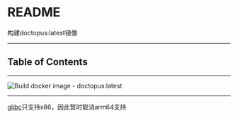 # README

构建doctopus:latest镜像

---

## Table of Contents

<!-- vim-markdown-toc GFM -->

<!-- vim-markdown-toc -->

---

![Build docker image - doctopus:latest](https://github.com/YHYJ/MyDockerfile/workflows/Build%20docker%20image%20-%20doctopus:latest/badge.svg?branch=doctopus_latest)

---

[glibc](https://github.com/sgerrand/alpine-pkg-glibc)只支持x86，因此暂时取消arm64支持
